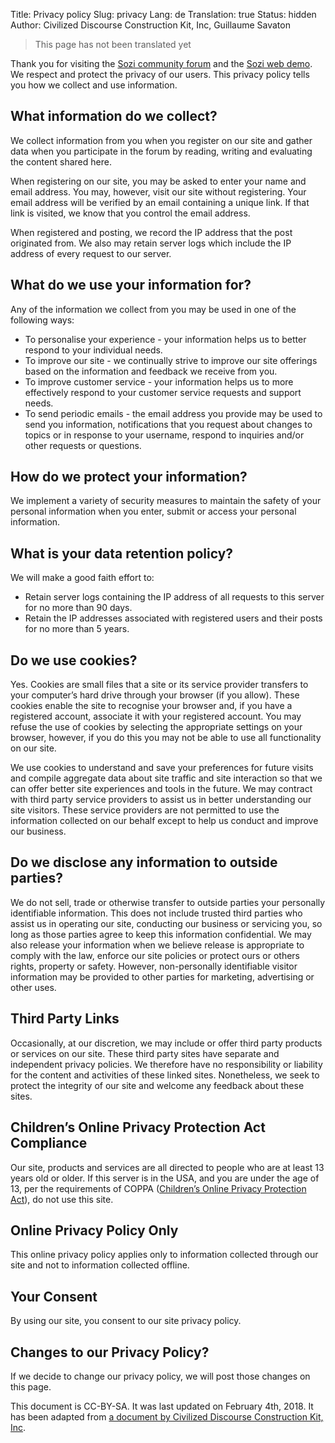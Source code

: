 Title: Privacy policy
Slug: privacy
Lang: de
Translation: true
Status: hidden
Author: Civilized Discourse Construction Kit, Inc, Guillaume Savaton

> This page has not been translated yet

Thank you for visiting the [Sozi community forum](/community) and the [Sozi web demo](/demo).
We respect and protect the privacy of our users.
This privacy policy tells you how we collect and use information.


What information do we collect?
-------------------------------

We collect information from you when you register on our site and gather
data when you participate in the forum by reading, writing and
evaluating the content shared here.

When registering on our site, you may be asked to enter your name and
email address. You may, however, visit our site without registering.
Your email address will be verified by an email containing a unique
link. If that link is visited, we know that you control the email address.

When registered and posting, we record the IP address that the post
originated from. We also may retain server logs which include the IP
address of every request to our server.


What do we use your information for?
------------------------------------

Any of the information we collect from you may be used in one of the
following ways:

* To personalise your experience - your information helps us to better
  respond to your individual needs.
* To improve our site - we continually strive to improve our site
  offerings based on the information and feedback we receive from you.
* To improve customer service - your information helps us to more
  effectively respond to your customer service requests and support needs.
* To send periodic emails - the email address you provide may be used
  to send you information, notifications that you request about
  changes to topics or in response to your username, respond to
  inquiries and/or other requests or questions.


How do we protect your information?
-----------------------------------

We implement a variety of security measures to maintain the safety of
your personal information when you enter, submit or access your personal
information.


What is your data retention policy?
-----------------------------------

We will make a good faith effort to:

* Retain server logs containing the IP address of all requests to this
  server for no more than 90 days.
* Retain the IP addresses associated with registered users and their
  posts for no more than 5 years.


Do we use cookies?
------------------

Yes. Cookies are small files that a site or its service provider
transfers to your computer’s hard drive through your browser (if you
allow). These cookies enable the site to recognise your browser and, if
you have a registered account, associate it with your registered
account. You may refuse the use of cookies by selecting the appropriate
settings on your browser, however, if you do this you may not be able to
use all functionality on our site.

We use cookies to understand and save your preferences for future visits
and compile aggregate data about site traffic and site interaction so
that we can offer better site experiences and tools in the future. We
may contract with third party service providers to assist us in better
understanding our site visitors. These service providers are not
permitted to use the information collected on our behalf except to help
us conduct and improve our business.


Do we disclose any information to outside parties?
--------------------------------------------------

We do not sell, trade or otherwise transfer to outside parties your
personally identifiable information. This does not include trusted third
parties who assist us in operating our site, conducting our business or
servicing you, so long as those parties agree to keep this information
confidential. We may also release your information when we believe
release is appropriate to comply with the law, enforce our site policies
or protect ours or others rights, property or safety. However,
non-personally identifiable visitor information may be provided to other
parties for marketing, advertising or other uses.


Third Party Links
-----------------

Occasionally, at our discretion, we may include or offer third party
products or services on our site. These third party sites have separate
and independent privacy policies. We therefore have no responsibility or
liability for the content and activities of these linked sites.
Nonetheless, we seek to protect the integrity of our site and welcome
any feedback about these sites.


Children’s Online Privacy Protection Act Compliance
---------------------------------------------------

Our site, products and services are all directed to people who are at
least 13 years old or older. If this server is in the USA, and you are
under the age of 13, per the requirements of COPPA ([Children’s Online
Privacy Protection Act](https://en.wikipedia.org/wiki/Children%27s_Online_Privacy_Protection_Act)),
do not use this site.


Online Privacy Policy Only
--------------------------

This online privacy policy applies only to information collected through
our site and not to information collected offline.


Your Consent
------------

By using our site, you consent to our site privacy policy.


Changes to our Privacy Policy?
------------------------------

If we decide to change our privacy policy, we will post those changes on
this page.

This document is CC-BY-SA. It was last updated on February 4th, 2018. It
has been adapted from [a document by Civilized Discourse Construction
Kit, Inc](https://meta.discourse.org/privacy).
